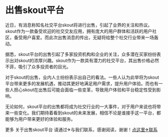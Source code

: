 # 出售skout平台

近日，有消息称知名社交平台skout将进行出售，引起了业界的关注和热议。skout作为一款备受欢迎的社交交友应用，拥有庞大的用户群体和活跃的用户社区，备受用户喜爱。而此次出售消息的传出，无疑将给整个社交行业带来一场轰动。

据悉，skout平台的出售引起了多家投资机构和企业的关注，众多潜在买家纷纷表示出对skout的浓厚兴趣。skout作为一款具有潜力的社交平台，其出售价格必然不菲，吸引了众多投资者的目光。

对于skout的出售，业内人士纷纷表示出自己的看法。一些人认为此举将为skout平台带来更多的发展机遇，推动其更好地满足用户需求，提升用户体验。而也有一些人担心skout在出售后可能会面临一些变革，导致用户体验和平台稳定性受到影响。

无论如何，skout平台的出售都将成为社交行业的一大事件，对于用户来说也将带来一些变化。我们期待着看到skout的未来发展，相信不论是谁接手这一平台，都能够为用户带来更好的体验和服务。

更多 关于出售skout平台 请通过✈与我们联系，感谢阅读，谢谢！[点这里✈联系](https://b.k02.cc)